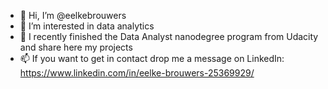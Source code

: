 - 👋 Hi, I’m @eelkebrouwers
- 👀 I’m interested in data analytics 
- 🌱 I recently finished the Data Analyst nanodegree program from Udacity and share here my projects
- 📫 If you want to get in contact drop me a message on LinkedIn: https://www.linkedin.com/in/eelke-brouwers-25369929/

<!---
eelkebrouwers/eelkebrouwers is a ✨ special ✨ repository because its `README.md` (this file) appears on your GitHub profile.
You can click the Preview link to take a look at your changes.
--->
